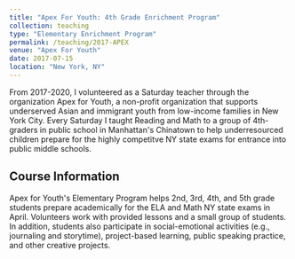 ```yaml
---
title: "Apex For Youth: 4th Grade Enrichment Program"
collection: teaching
type: "Elementary Enrichment Program"
permalink: /teaching/2017-APEX
venue: "Apex For Youth"
date: 2017-07-15
location: "New York, NY"
---
```


From 2017-2020, I volunteered as a Saturday teacher through the organization Apex for Youth, a non-profit organization that supports underserved Asian and immigrant youth from low-income families in New York City. Every Saturday I taught Reading and Math to a group of 4th-graders in public school in  Manhattan's Chinatown to help underresourced children prepare for the highly competitve NY state exams for entrance into public middle schools. 

Course Information
------

Apex for Youth's Elementary Program helps 2nd, 3rd, 4th, and 5th grade students prepare academically for the ELA and Math NY state exams in April. Volunteers work with provided lessons and a small group of students. In addition, students also participate in social-emotional activities (e.g., journaling and storytime), project-based learning, public speaking practice, and other creative projects.

